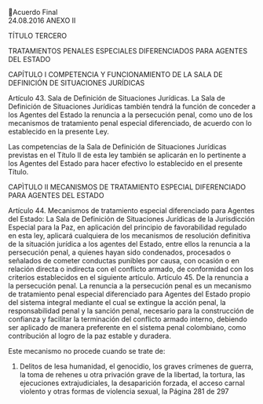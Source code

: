 Acuerdo Final  
24.08.2016 
ANEXO II 

 

TÍTULO TERCERO 
 
TRATAMIENTOS PENALES ESPECIALES DIFERENCIADOS PARA AGENTES DEL ESTADO  
 
CAPÍTULO I 
COMPETENCIA Y FUNCIONAMIENTO DE LA SALA DE DEFINICIÓN DE SITUACIONES JURÍDICAS 

 
Artículo  43.  Sala  de  Definición  de  Situaciones  Jurídicas.  La  Sala  de  Definición  de  Situaciones 
Jurídicas  también  tendrá  la  función  de  conceder  a  los  Agentes  del  Estado  la  renuncia  a  la 
persecución penal, como uno de los mecanismos de tratamiento penal especial diferenciado, de 
acuerdo con lo establecido en la presente Ley.  
 
Las competencias de la Sala de Definición de Situaciones Jurídicas previstas en el Título II de esta 
ley  también  se  aplicarán  en  lo  pertinente  a  los  Agentes  del  Estado  para  hacer  efectivo  lo 
establecido en el presente Título.  
 
 
CAPÌTULO II 
MECANISMOS DE TRATAMIENTO ESPECIAL DIFERENCIADO PARA AGENTES DEL ESTADO 
 
Artículo 44. Mecanismos de tratamiento especial diferenciado para Agentes del Estado: La Sala 
de Definición de Situaciones Jurídicas de la Jurisdicción Especial para la Paz, en aplicación del 
principio  de  favorabilidad  regulado  en  esta  ley,  aplicará  cualquiera  de  los  mecanismos  de 
resolución definitiva de la situación jurídica a los agentes del Estado, entre ellos la renuncia a la 
persecución  penal,  a  quienes  hayan  sido  condenados,  procesados  o  señalados  de  cometer 
conductas  punibles  por  causa,  con  ocasión  o  en  relación  directa  o  indirecta  con  el  conflicto 
armado, de conformidad con los criterios establecidos en el siguiente artículo. 
Artículo  45.  De  la  renuncia  a  la  persecución  penal.  La  renuncia  a  la  persecución  penal  es  un 
mecanismo  de  tratamiento  penal  especial  diferenciado  para  Agentes  del  Estado  propio  del 
sistema integral mediante el cual se extingue la acción penal, la responsabilidad penal y la sanción 
penal, necesario para la construcción de confianza y facilitar la terminación del conflicto armado 
interno,  debiendo  ser  aplicado  de  manera  preferente  en  el  sistema  penal  colombiano,  como 
contribución al logro de la paz estable y duradera. 
 
Este mecanismo no procede cuando se trate de:  
 
1. Delitos  de  lesa  humanidad,  el  genocidio,  los  graves  crímenes  de  guerra,  la  toma  de 
rehenes u otra privación grave de la libertad, la tortura, las ejecuciones extrajudiciales, la 
desaparición  forzada,  el  acceso  carnal  violento  y  otras  formas  de  violencia  sexual,  la 
Página 281 de 297 
 

